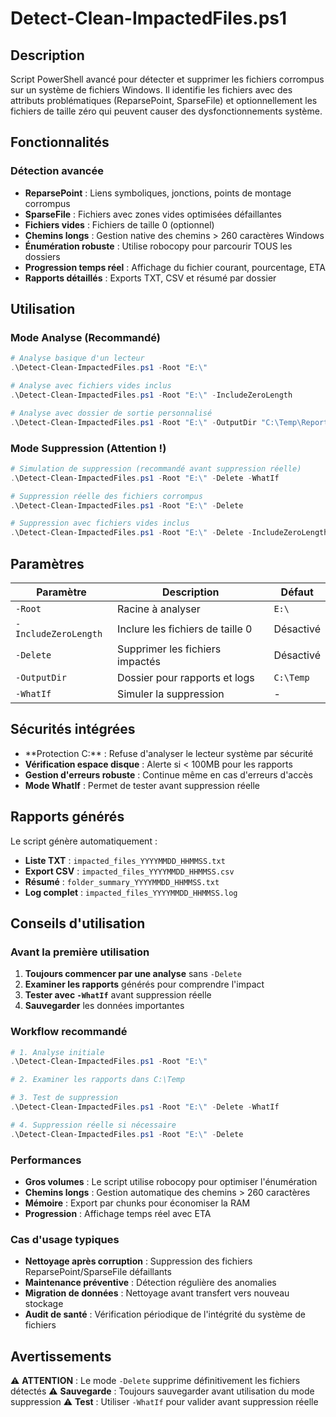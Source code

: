 # Detect-Clean-ImpactedFiles.ps1

## Description

Script PowerShell avancé pour détecter et supprimer les fichiers corrompus sur un système de fichiers Windows. Il identifie les fichiers avec des attributs problématiques (ReparsePoint, SparseFile) et optionnellement les fichiers de taille zéro qui peuvent causer des dysfonctionnements système.

## Fonctionnalités

### Détection avancée

- **ReparsePoint** : Liens symboliques, jonctions, points de montage corrompus
- **SparseFile** : Fichiers avec zones vides optimisées défaillantes
- **Fichiers vides** : Fichiers de taille 0 (optionnel)
- **Chemins longs** : Gestion native des chemins > 260 caractères Windows
- **Énumération robuste** : Utilise robocopy pour parcourir TOUS les dossiers
- **Progression temps réel** : Affichage du fichier courant, pourcentage, ETA
- **Rapports détaillés** : Exports TXT, CSV et résumé par dossier

## Utilisation

### Mode Analyse (Recommandé)

```powershell
# Analyse basique d'un lecteur
.\Detect-Clean-ImpactedFiles.ps1 -Root "E:\"

# Analyse avec fichiers vides inclus
.\Detect-Clean-ImpactedFiles.ps1 -Root "E:\" -IncludeZeroLength

# Analyse avec dossier de sortie personnalisé
.\Detect-Clean-ImpactedFiles.ps1 -Root "E:\" -OutputDir "C:\Temp\Reports"
```

### Mode Suppression (Attention !)

```powershell
# Simulation de suppression (recommandé avant suppression réelle)
.\Detect-Clean-ImpactedFiles.ps1 -Root "E:\" -Delete -WhatIf

# Suppression réelle des fichiers corrompus
.\Detect-Clean-ImpactedFiles.ps1 -Root "E:\" -Delete

# Suppression avec fichiers vides inclus
.\Detect-Clean-ImpactedFiles.ps1 -Root "E:\" -Delete -IncludeZeroLength
```

## Paramètres

| Paramètre            | Description                      | Défaut    |
| -------------------- | -------------------------------- | --------- |
| `-Root`              | Racine à analyser                | `E:\`     |
| `-IncludeZeroLength` | Inclure les fichiers de taille 0 | Désactivé |
| `-Delete`            | Supprimer les fichiers impactés  | Désactivé |
| `-OutputDir`         | Dossier pour rapports et logs    | `C:\Temp` |
| `-WhatIf`            | Simuler la suppression           | -         |

## Sécurités intégrées

- \*\*Protection C:\*\* : Refuse d'analyser le lecteur système par sécurité
- **Vérification espace disque** : Alerte si < 100MB pour les rapports
- **Gestion d'erreurs robuste** : Continue même en cas d'erreurs d'accès
- **Mode WhatIf** : Permet de tester avant suppression réelle

## Rapports générés

Le script génère automatiquement :

- **Liste TXT** : `impacted_files_YYYYMMDD_HHMMSS.txt`
- **Export CSV** : `impacted_files_YYYYMMDD_HHMMSS.csv`
- **Résumé** : `folder_summary_YYYYMMDD_HHMMSS.txt`
- **Log complet** : `impacted_files_YYYYMMDD_HHMMSS.log`

## Conseils d'utilisation

### Avant la première utilisation

1. **Toujours commencer par une analyse** sans `-Delete`
2. **Examiner les rapports** générés pour comprendre l'impact
3. **Tester avec `-WhatIf`** avant suppression réelle
4. **Sauvegarder** les données importantes

### Workflow recommandé

```powershell
# 1. Analyse initiale
.\Detect-Clean-ImpactedFiles.ps1 -Root "E:\"

# 2. Examiner les rapports dans C:\Temp

# 3. Test de suppression
.\Detect-Clean-ImpactedFiles.ps1 -Root "E:\" -Delete -WhatIf

# 4. Suppression réelle si nécessaire
.\Detect-Clean-ImpactedFiles.ps1 -Root "E:\" -Delete
```

### Performances

- **Gros volumes** : Le script utilise robocopy pour optimiser l'énumération
- **Chemins longs** : Gestion automatique des chemins > 260 caractères
- **Mémoire** : Export par chunks pour économiser la RAM
- **Progression** : Affichage temps réel avec ETA

### Cas d'usage typiques

- **Nettoyage après corruption** : Suppression des fichiers ReparsePoint/SparseFile défaillants
- **Maintenance préventive** : Détection régulière des anomalies
- **Migration de données** : Nettoyage avant transfert vers nouveau stockage
- **Audit de santé** : Vérification périodique de l'intégrité du système de fichiers

## Avertissements

⚠️ **ATTENTION** : Le mode `-Delete` supprime définitivement les fichiers détectés
⚠️ **Sauvegarde** : Toujours sauvegarder avant utilisation du mode suppression
⚠️ **Test** : Utiliser `-WhatIf` pour valider avant suppression réelle
